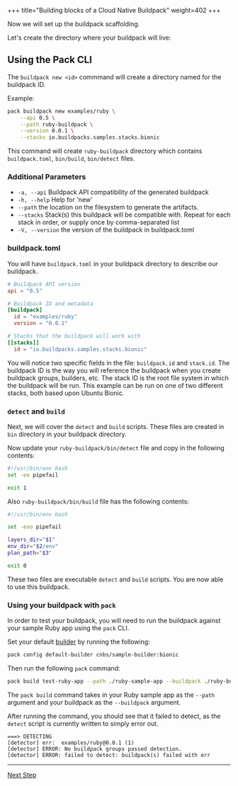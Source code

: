+++
title="Building blocks of a Cloud Native Buildpack"
weight=402
+++

<!-- test:suite=create-buildpack;weight=2 -->

Now we will set up the buildpack scaffolding. 

Let's create the directory where your buildpack will live:

## Using the Pack CLI

The `buildpack new <id>` commmand will create a directory named for the buildpack ID.

Example:
<!-- test:exec -->
```bash
pack buildpack new examples/ruby \
    --api 0.5 \
    --path ruby-buildpack \
    --version 0.0.1 \
    --stacks io.buildpacks.samples.stacks.bionic
```
This command will create `ruby-buildpack` directory which contains `buildpack.toml`, `bin/build`,  `bin/detect` files.

### Additional Parameters
- `-a, --api` Buildpack API compatibility of the generated buildpack
- `-h, --help` Help for 'new'
- `--path` the location on the filesystem to generate the artifacts.
- `--stacks` Stack(s) this buildpack will be compatible with. Repeat for each stack in order, or supply once by comma-separated list
- `-V, --version` the version of the buildpack in buildpack.toml



### buildpack.toml

You will have `buildpack.toml` in your buildpack directory to describe our buildpack.

<!-- test:file=ruby-buildpack/buildpack.toml -->
```toml
# Buildpack API version
api = "0.5"

# Buildpack ID and metadata
[buildpack]
  id = "examples/ruby"
  version = "0.0.1"

# Stacks that the buildpack will work with
[[stacks]]
  id = "io.buildpacks.samples.stacks.bionic"

```

You will notice two specific fields in the file: `buildpack.id` and `stack.id`. The buildpack ID is the way you will reference the buildpack when you create buildpack groups, builders, etc. The stack ID is the root file system in which the buildpack will be run. This example can be run on one of two different stacks, both based upon Ubuntu Bionic.

### `detect` and `build`

Next, we will cover the `detect` and `build` scripts. These files are created in `bin` directory in your buildpack directory.


Now update your `ruby-buildpack/bin/detect` file and copy in the following contents:

<!-- test:file=ruby-buildpack/bin/detect -->
```bash
#!/usr/bin/env bash
set -eo pipefail

exit 1
```

Also `ruby-buildpack/bin/build` file has the following contents:

<!-- test:file=ruby-buildpack/bin/build -->
```bash
#!/usr/bin/env bash

set -euo pipefail

layers_dir="$1"
env_dir="$2/env"
plan_path="$3"

exit 0
```

These two files are executable `detect` and `build` scripts. You are now able to use this buildpack.

### Using your buildpack with `pack`

In order to test your buildpack, you will need to run the buildpack against your sample Ruby app using the `pack` CLI.

Set your default [builder][builder] by running the following:

<!-- test:exec -->
```bash
pack config default-builder cnbs/sample-builder:bionic
```

Then run the following `pack` command:

<!-- test:exec;exit-code=1 -->
```bash
pack build test-ruby-app --path ./ruby-sample-app --buildpack ./ruby-buildpack
```

The `pack build` command takes in your Ruby sample app as the `--path` argument and your buildpack as the `--buildpack` argument.

After running the command, you should see that it failed to detect, as the `detect` script is currently written to simply error out.

<!-- test:assert=contains -->
```
===> DETECTING
[detector] err:  examples/ruby@0.0.1 (1)
[detector] ERROR: No buildpack groups passed detection.
[detector] ERROR: failed to detect: buildpack(s) failed with err
```

---

<a href="/docs/buildpack-author-guide/create-buildpack/detection" class="button bg-pink">Next Step</a>

[builder]: /docs/concepts/components/builder